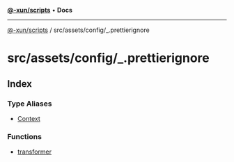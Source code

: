 [**@-xun/scripts**](../../../../README.md) • **Docs**

***

[@-xun/scripts](../../../../README.md) / src/assets/config/\_.prettierignore

# src/assets/config/\_.prettierignore

## Index

### Type Aliases

- [Context](type-aliases/Context.md)

### Functions

- [transformer](functions/transformer.md)
